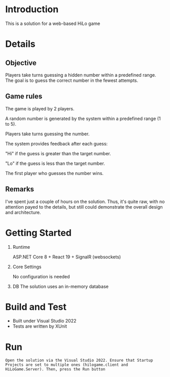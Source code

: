 # Introduction

This is a solution for a web-based HiLo game

# Details

## Objective

Players take turns guessing a hidden number within a predefined range. The goal is to guess the correct number in the fewest attempts.

## Game rules

The game is played by 2 players.

A random number is generated by the system within a predefined range (1 to 5).

Players take turns guessing the number.

The system provides feedback after each guess:

"Hi" if the guess is greater than the target number.

"Lo" if the guess is less than the target number.

The first player who guesses the number wins.

## Remarks

I've spent just a couple of hours on the solution. Thus, it's quite raw, with no attention payed to the details, but still could demonstrate the overall design and architecture.

# Getting Started

1. Runtime

   ASP.NET Core 8 + React 19 + SignalR (websockets)

2. Core Settings

   No configuration is needed

3. DB
   The solution uses an in-memory database

# Build and Test

- Built under Visual Studio 2022
- Tests are written by XUnit

# Run

    Open the solution via the Visual Studio 2022. Ensure that Startup Projects are set to multiple ones (hilogame.client and HiLoGame.Server). Then, press the Run button
